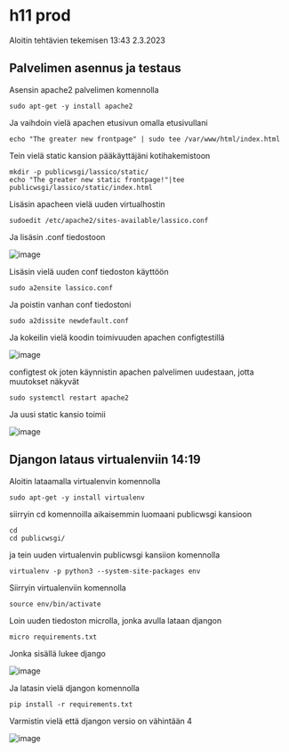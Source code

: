 # h11 prod

Aloitin tehtävien tekemisen 13:43 2.3.2023

## Palvelimen asennus ja testaus

Asensin apache2 palvelimen komennolla 

    sudo apt-get -y install apache2
    
Ja vaihdoin vielä apachen etusivun omalla etusivullani

    echo "The greater new frontpage" | sudo tee /var/www/html/index.html
    
Tein vielä static kansion pääkäyttäjäni kotihakemistoon
    
    mkdir -p publicwsgi/lassico/static/
    echo "The greater new static frontpage!"|tee publicwsgi/lassico/static/index.html

Lisäsin apacheen vielä uuden virtualhostin 

    sudoedit /etc/apache2/sites-available/lassico.conf
    
Ja lisäsin .conf tiedostoon 

![image](https://user-images.githubusercontent.com/112076377/222425224-29290e80-4f0e-4027-9240-2491ba1504de.png)

Lisäsin vielä uuden conf tiedoston käyttöön

    sudo a2ensite lassico.conf

Ja poistin vanhan conf tiedostoni

    sudo a2dissite newdefault.conf 

Ja kokeilin vielä koodin toimivuuden apachen configtestillä 

![image](https://user-images.githubusercontent.com/112076377/222425374-a97dc800-0d2e-4721-a2bd-5576a46ea795.png)

configtest ok joten käynnistin apachen palvelimen uudestaan, jotta muutokset näkyvät 

    sudo systemctl restart apache2
    
Ja uusi static kansio toimii 

![image](https://user-images.githubusercontent.com/112076377/222426604-66382684-eee8-473e-b101-95b1c5dc848c.png)

## Djangon lataus virtualenviin 14:19

Aloitin lataamalla virtualenvin komennolla

    sudo apt-get -y install virtualenv 
    
siirryin cd komennoilla aikaisemmin luomaani publicwsgi kansioon 

    cd 
    cd publicwsgi/
    
ja tein uuden virtualenvin publicwsgi kansiion komennolla 

    virtualenv -p python3 --system-site-packages env
    
Siirryin virtualenviin komennolla 

    source env/bin/activate
    
Loin uuden tiedoston microlla, jonka avulla lataan djangon

    micro requirements.txt
    
Jonka sisällä lukee django

![image](https://user-images.githubusercontent.com/112076377/222430430-6f290812-82bb-4d30-921a-b8f7d87950d4.png)

Ja latasin vielä djangon komennolla

    pip install -r requirements.txt

Varmistin vielä että djangon versio on vähintään 4

![image](https://user-images.githubusercontent.com/112076377/222431040-0d08f6c1-42a8-40d2-b919-ad0d27ba6b85.png)

















